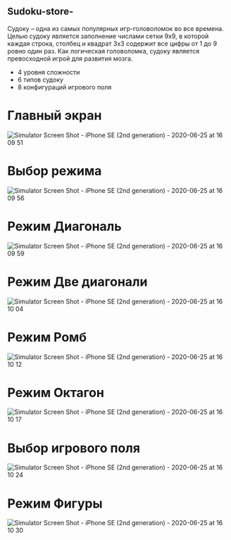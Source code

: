 ## Sudoku-store-
Судоку – одна из самых популярных игр-головоломок во все времена. Целью судоку является заполнение числами сетки 9x9, в которой каждая строка, столбец и квадрат 3x3 содержит все цифры от 1 до 9 ровно один раз. Как логическая головоломка, судоку является превосходной игрой для развития мозга. 

- 4 уровня сложности
- 6 типов судоку
- 8 конфигураций игрового поля

# Главный экран
![Simulator Screen Shot - iPhone SE (2nd generation) - 2020-06-25 at 16 09 51](https://user-images.githubusercontent.com/57257097/85738430-b5722700-b708-11ea-8a7e-f00affa9dc29.png)
# Выбор режима
![Simulator Screen Shot - iPhone SE (2nd generation) - 2020-06-25 at 16 09 56](https://user-images.githubusercontent.com/57257097/85738465-b99e4480-b708-11ea-9198-193dcc05bf8a.png)
# Режим Диагональ
![Simulator Screen Shot - iPhone SE (2nd generation) - 2020-06-25 at 16 09 59](https://user-images.githubusercontent.com/57257097/85738476-bc009e80-b708-11ea-99a9-a568b225610d.png)
# Режим Две диагонали
![Simulator Screen Shot - iPhone SE (2nd generation) - 2020-06-25 at 16 10 04](https://user-images.githubusercontent.com/57257097/85738487-be62f880-b708-11ea-894a-d99eb5e3dcb6.png)
# Режим Ромб
![Simulator Screen Shot - iPhone SE (2nd generation) - 2020-06-25 at 16 10 12](https://user-images.githubusercontent.com/57257097/85738496-c0c55280-b708-11ea-871d-8ef7a2ad3a42.png)
# Режим Октагон
![Simulator Screen Shot - iPhone SE (2nd generation) - 2020-06-25 at 16 10 17](https://user-images.githubusercontent.com/57257097/85738509-c327ac80-b708-11ea-9d7f-0b09178792f9.png)
# Выбор игрового поля
![Simulator Screen Shot - iPhone SE (2nd generation) - 2020-06-25 at 16 10 24](https://user-images.githubusercontent.com/57257097/85738520-c4f17000-b708-11ea-8198-37c9a9395fbc.png)
# Режим Фигуры
![Simulator Screen Shot - iPhone SE (2nd generation) - 2020-06-25 at 16 10 30](https://user-images.githubusercontent.com/57257097/85738550-cb7fe780-b708-11ea-91a2-66d96b79c328.png)
